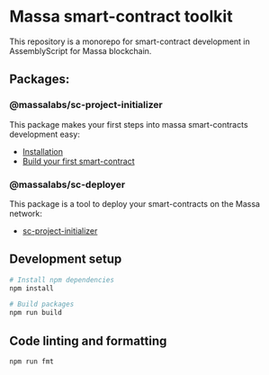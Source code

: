# Massa smart-contract toolkit

This repository is a monorepo for smart-contract development in AssemblyScript for Massa blockchain.

## Packages:

### @massalabs/sc-project-initializer

This package makes your first steps into massa smart-contracts development easy:

- [Installation](./packages/sc-project-initializer/README.md)
- [Build your first smart-contract](./packages/sc-project-initializer/commands/init/README.md)

### @massalabs/sc-deployer

This package is a tool to deploy your smart-contracts on the Massa network:

- [sc-project-initializer](./packages/sc-deployer/README.md)

## Development setup

```bash
# Install npm dependencies
npm install

# Build packages
npm run build
```

## Code linting and formatting

```bash
npm run fmt
```
